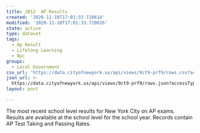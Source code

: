 ```yaml
---
title: 2012  AP Results
created: '2020-11-10T17:01:33.720614'
modified: '2020-11-10T17:01:33.720626'
state: active
type: dataset
tags:
  - Ap Result
  - Lifelong Learning
  - Nyc
groups:
  - Local Government
csv_url: 'https://data.cityofnewyork.us/api/views/9ct9-prf9/rows.csv?accessType=DOWNLOAD'
json_url: >-
  https://data.cityofnewyork.us/api/views/9ct9-prf9/rows.json?accessType=DOWNLOAD
layout: post

---
```

The most recent school level results for New York City on AP exams. Results are available at the school level for the school year. Records contain AP Test Taking and Passing Rates.
